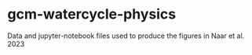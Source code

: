 # gcm-watercycle-physics
Data and jupyter-notebook files used to produce the figures in Naar et al. 2023 
